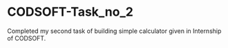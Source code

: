 # CODSOFT-Task_no_2
Completed  my second task of building simple calculator given in Internship of CODSOFT.  
